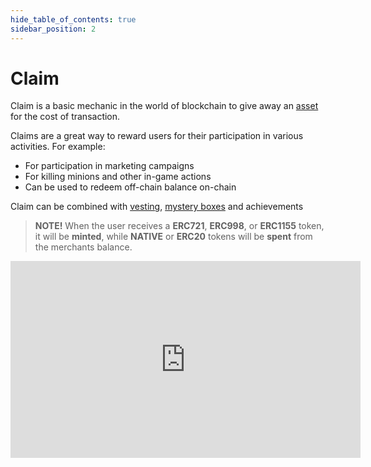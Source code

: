 ```yaml
---
hide_table_of_contents: true
sidebar_position: 2
---
```


# Claim

Claim is a basic mechanic in the world of blockchain to give away an [asset](/admin/miscellaneous/asset/)
for the cost of transaction.

Claims are a great way to reward users for their participation in various activities. For example:
- For participation in marketing campaigns
- For killing minions and other in-game actions
- Can be used to redeem off-chain balance on-chain

Claim can be combined with [vesting](/admin/mechanics-simple/vesting), [mystery boxes](/admin/mechanics-simple/mystery/box) and achievements

> **NOTE!** When the user receives a **ERC721**, **ERC998**, or **ERC1155** token, it will be
> **minted**, while **NATIVE** or **ERC20** tokens will be **spent** from the merchants balance.

<iframe width="560" height="315" src="https://www.youtube.com/embed/VDwwwzg3qys" title="YouTube video player" frameborder="0" allow="accelerometer; autoplay; clipboard-write; encrypted-media; gyroscope; picture-in-picture; web-share" allowfullscreen></iframe>
